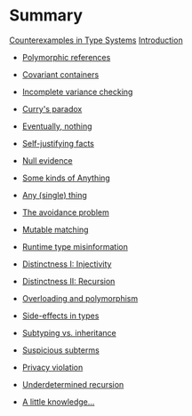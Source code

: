 # Summary

[Counterexamples in Type Systems](title.md)
[Introduction](intro.md)

<!-- These need sorting -->

  - [Polymorphic references]() <!--polymorphic-references.md-->
  - [Covariant containers](general-covariance.md)
  - [Incomplete variance checking](incomplete-variance.md)

  - [Curry's paradox]() <!--currys-paradox.md-->

  - [Eventually, nothing](eventually-nothing.md)
  - [Self-justifying facts](self-justification.md)
  - [Null evidence]() <!--null-evidence.md-->

  - [Some kinds of Anything](anythings.md)
  - [Any (single) thing](anything-once.md)

  - [The avoidance problem](avoidance.md)

  - [Mutable matching](mutable-matching.md)

  - [Runtime type misinformation](runtime-misinformation.md)

  - [Distinctness I: Injectivity](distinctness-injectivity.md)
  - [Distinctness II: Recursion](distinctness-recursion.md)

  - [Overloading and polymorphism](overloading-polymorphism.md)

  - [Side-effects in types](side-effect-types.md)

  - [Subtyping vs. inheritance](subtyping-vs-inheritance.md)

  - [Suspicious subterms](suspicious-subterms.md)

  - [Privacy violation](privacy-violation.md)


  - [Underdetermined recursion](underdetermined-recursion.md)

  - [A little knowledge...](little-knowledge.md)

<!--

  - Large injective type constructors ((Set -> Set) -> Set)
    Anticlassical and unsound with impredicativity
    See Russel O'Connor's post:
    https://coq-club.inria.narkive.com/iDuSeltD/agda-with-the-excluded-middle-is-inconsistent
    and also:
    https://github.com/leanprover/lean/issues/654
    https://gist.github.com/leodemoura/0c88341bb585bf9a72e6
    https://github.com/idris-lang/Idris-dev/issues/3687
    https://lists.chalmers.se/pipermail/agda/2010/001530.html
    https://lists.chalmers.se/pipermail/agda/2010/001565.html
    https://lists.chalmers.se/pipermail/agda/2010/001526.html

  - Non-strictly positive types
    + impredicativity (COLOG'88 Coquand)
    "Example: Non strictly positive occurrence"
    https://coq.inria.fr/refman/language/core/inductive.html#correctness-rules
    
  - Type:Type and Girard's
    http://okmij.org/ftp/Haskell/impredicativity-bites.html
    Leo's OCaml impl.
    Hurken's?

  - Impredicative bounded quantification
    [2] Bounded quantification is undecidable, Pierce
    http://www.cis.upenn.edu/~bcpierce/papers/fsubpopl.ps
    (example by Ghelli on page 4)
    Example in Java?
    generics in C#/Java/Scala:
    https://www.microsoft.com/en-us/research/publication/on-decidability-of-nominal-subtyping-with-variance/
    https://arxiv.org/abs/1605.05274

  - Linking code compiled with different type-system options
    pull gasche's -rectypes example out of distinctness
    https://github.com/ocaml/ocaml/issues/7113#issuecomment-473054796 (safe-string)
    https://github.com/agda/agda/issues/2487 - cubical vs. K

  - GeneralizedNewtypeDeriving and roles
    I like Conor's explanation as "only one Leibniz equality"
    https://www.reddit.com/r/haskell/comments/y8kca/generalizednewtypederiving_is_very_very_unsafe/c5tawm8/
    Has anything like this occurred elsewhere?
    https://ghc.haskell.org/trac/ghc/ticket/1496
    https://ghc.haskell.org/trac/ghc/ticket/2721
    https://gitlab.haskell.org/ghc/ghc/-/wikis/roles

  - Abstraction vs. global coherence
    Haskell example of optimisation level affecting outcome
    "orphan instances"
    https://stackoverflow.com/questions/34645745/can-i-magic-up-type-equality-from-a-functional-dependency
    https://web.archive.org/web/20071111130403/http://modula3.elegosoft.com/pm3/pkg/modula3/src/discussion/partialRev.html
    https://wiki.haskell.org/Orphan_instance
    

"Injective type families for Haskell", Eisenberg.
(ctrl-F "unsound")

Quotient types:
  - http://strictlypositive.org/Ripley.pdf, 2
  - https://lists.chalmers.se/pipermail/agda/2012/004052.html

Conor's ripley (embiggening definitional equality)
http://strictlypositive.org/Ripley.pdf
1. Codata
3. (0 -> A)

Large eliminations are bad:
p70 of TAPL2  (coquand 1986)

p88 of TAPL2 (effects)


Berardi's paradox and others in the coq stdlib

https://coq.inria.fr/cocorico/CoqTerminationDiscussion

"specialization" in rust:
https://aturon.github.io/blog/2017/07/08/lifetime-dispatch/

rust JoinGuard
https://github.com/rust-lang/rust/issues/24292

more rust:
https://github.com/rust-lang/rust/issues/26656
https://github.com/rust-lang/rust/issues/25860 

http://permalink.gmane.org/gmane.comp.lang.haskell.cafe/77116
http://lambda-the-ultimate.org/node/4031


GADTs and subtyping
An invariant case of a covariant definition allows constructing
a covariant array, hilarity ensues.
https://issues.scala-lang.org/browse/SI-6944
https://issues.scala-lang.org/browse/SI-7952
https://issues.scala-lang.org/browse/SI-8241

singleton elimination?
https://github.com/leanprover/lean/issues/654


Recursive type definitions can cause unsatisfiable constraint cycles.
I don't know whether this is specific to subtyping.
https://issues.scala-lang.org/browse/SI-9715


Something complicated here.
I think it's interaction between first-class/path-dependent types,
existentials, overloading, and subtyping.
https://issues.scala-lang.org/browse/SI-7278
https://issues.scala-lang.org/browse/SI-1557
https://groups.google.com/forum/#!topic/scala-language/vQYwywr0LL4/discussion (best explanation)

hack variance bug:
https://github.com/facebook/hhvm/issues/7216

This bug is a mix of variance-checking and scope-checking.
Types that don't escpe don't need variance-checking, but verify that they don't escape!
  https://github.com/scala/bug/issues/5060 
 


intersection types and effects
http://www.cs.cmu.edu/~fp/papers/icfp00.pdf
NB: mitchell's distributivity is unsound with effects

failure of normalization in impredicative type theory
with proof-irrelevant propositional equality
andreas abel and thierry coquand

recursive cows:
https://github.com/effect-handlers/effects-rosetta-stone/tree/master/examples/recursive-cow


wtf wtf wtf
https://github.com/lampepfl/dotty/issues/50
scroll for namin/tiark comments

I tink this is intersection types?
The existence of an intersection can imply that two types are compatible
but null / nonterminating evidence can fuck it up


mix of intersection-ish types and negation-as-failure distinctness
https://github.com/ocaml/ocaml/issues/7269

loads here:
https://github.com/lampepfl/dotty/search?q=unsound&type=Issues
https://github.com/facebook/hhvm/issues?q=is%3Aissue+author%3Aacrylic-origami+
https://youtrack.jetbrains.com/issues?q=looks%20like:%20KT-7972

https://youtrack.jetbrains.com/issue/KT-7972


comments from jeremy:

 1. The first implementation of GADTs in OCaml (2011) had a few
problems of this kind, including a bad interaction with variance.
Here's what I wrote to Jacques and Jacques at the time:

      The documentation says that only type parameters which cannot
introduce new equations can be variant.  At the moment this doesn't
seem to be enforced strictly enough, leading to unsoundness:

       type (_, +_) eq = Refl : ('a, 'a) eq

       let magic : 'a 'b. 'a -> 'b =
         fun (type a) (type b) (x : a) ->
            let bad_proof (type a) = (Refl : (< m : a>, <m : a>) eq :>
(<m : a>, < >) eq) in
            let downcast : type a. (a, < >) eq -> < > -> a = fun (type
a) (Refl : (a, < >) eq) (s : <>) -> (s :> a) in
            (downcast bad_proof ((object method m = x end) :> < >)) # m

2. I think another issue around that time was compilation in an
inconsistent context, e.g. accepting the following kinds of program:

      let foo : (int, string) eql -> unit =
       fun Refl -> 1 + "two"

but I don't have a reference to hand.  Relatedly, there's care taken
in the OCaml compiler not to lift assumptions about types (e.g. for
address typing) across matches, but again I don't know the history
offhand.

6. There's an unsound interaction between generative and applicative
functors as implemented in Moscow ML, involving a notion of generative
signatures:
    https://www.seas.upenn.edu/~sweirich/types/archive/1999-2003/msg01136.html

7.  I'm not sure about the explanation in "side-effects in types"
because (1) Russo's example doesn't involve side effects (2) OCaml
does allow type expressions that (look like they) can cause mutation,
such as F(X).t.  It seems that the issue isn't side effects, but types
that can depend on value-level computation.  (OCaml actually allows
these, too, but they have to be in generative functors, so that the
types produced each time the computation is run are considered
distinct.)

-->